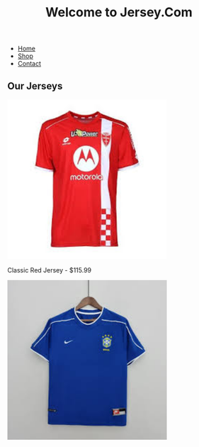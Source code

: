<!DOCTYPE html>
<html lang="en">
  <head>
    <meta charset="UTF-8">
    <meta name="viewport"
      content="width=device-width
       initial-scale=1.0">
    <title>Jersey.Com</title>
    <link rel="stylesheet" href="styles.css">
  </head>
  <body>
    <header>
      <h1>Welcome to Jersey.Com</h1>
    </header>
    <nav>
      <ul>
        <li>
          <a href="#">
            Home</a></li>
        <li><a href="#">
            Shop</a></li>
          <li><a href="#">
            Contact</a></li>
        </ul>
        </nav>
          <main>
            <section id="products">
              <h2>Our Jerseys</h2>
              <div class="product">
               <img src="Classic Red Jersey.jpg" width="360" height="360"/>
      <p>Classic Red Jersey - $115.99</p>
              </div> <div class="product">
                <img src="Vintage Blue Jersey.jpg" width="360" height="360/>
                <p>Vintage Blue Jersey - $110.00</p>
              </div> <div class="product">
                <img src="Classic Pink Jersey" width="360" height="360/>
                <p>Classic Pink Jersey - $136.99</p>
              </div>
            </section>
          </main>
          <footer>
            <p>&copy; 2024 Jersey Store</p>
          </footer>
          </script>
        </body>
        </html>

